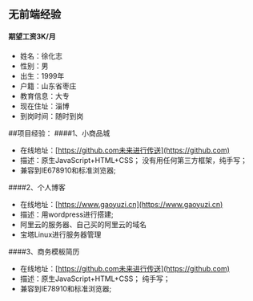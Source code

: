 ## 无前端经验
#### 期望工资3K/月

- 姓名：徐化志
- 性别：男
- 出生：1999年
- 户籍：山东省枣庄
- 教育信息：大专
- 现在住址：淄博
- 到岗时间：随时到岗


##项目经验：
####1、小商品城
- 在线地址：[https://github.com未来进行传送](https://github.com)
- 描述：原生JavaScript+HTML+CSS； 没有用任何第三方框架，纯手写；
- 兼容到IE678910和标准浏览器;


####2、个人博客
- 在线地址：[https://www.gaoyuzi.cn](https://www.gaoyuzi.cn)
- 描述：用wordpress进行搭建;
- 阿里云的服务器、自己买的阿里云的域名
- 宝塔Linux进行服务器管理


####3、商务模板简历
- 在线地址：[https://github.com未来进行传送](https://github.com)
- 描述：原生JavaScript+HTML+CSS； 纯手写；
- 兼容到IE78910和标准浏览器;

